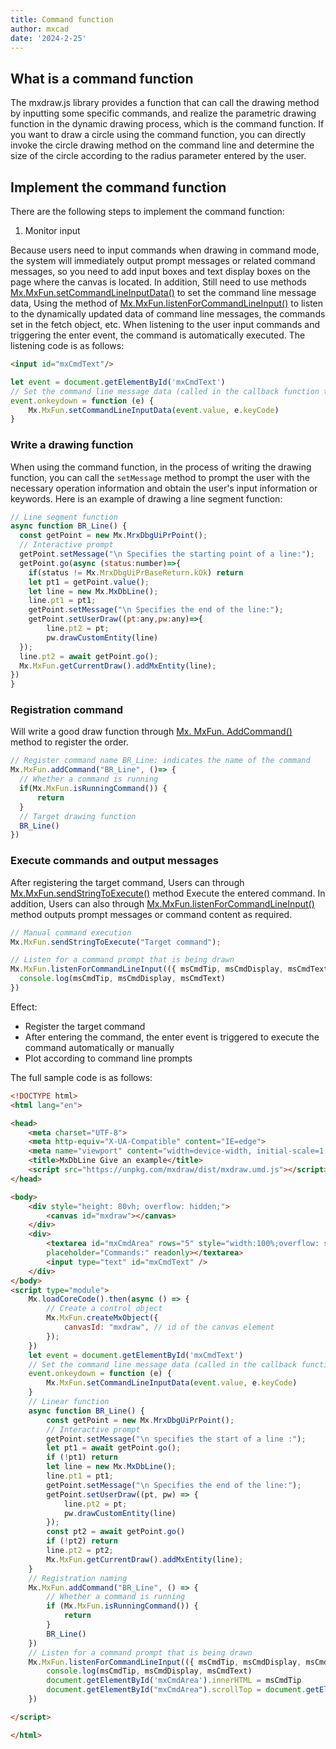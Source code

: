 ```yaml
---
title: Command function
author: mxcad
date: '2024-2-25'
---
```


## What is a command function

The mxdraw.js library provides a function that can call the drawing method by inputting some specific commands, and realize the parametric drawing function in the dynamic drawing process, which is the command function. If you want to draw a circle using the command function, you can directly invoke the circle drawing method on the command line and determine the size of the circle according to the radius parameter entered by the user.

## Implement the command function

There are the following steps to implement the command function:

1. Monitor input

Because users need to input commands when drawing in command mode, the system will immediately output prompt messages or related command messages, so you need to add input boxes and text display boxes on the page where the canvas is located. In addition, Still need to use methods [Mx.MxFun.setCommandLineInputData()](https://mxcad.github.io/mxdraw_api_docs/classes/MxFun.html#setCommandLineInputData) to set the command line message data, Using the method of [Mx.MxFun.listenForCommandLineInput()](https://mxcad.github.io/mxdraw_api_docs/classes/MxFun.html#listenForCommandLineInput) to listen to the dynamically updated data of command line messages, the commands set in the fetch object, etc. When listening to the user input commands and triggering the enter event, the command is automatically executed. The listening code is as follows:

```html
<input id="mxCmdText"/>
```
```js
let event = document.getElementById('mxCmdText')
// Set the command line message data (called in the callback function that listens for the onKeydown event in the input input box)
event.onkeydown = function (e) {
    Mx.MxFun.setCommandLineInputData(event.value, e.keyCode)
}
```
### Write a drawing function

When using the command function, in the process of writing the drawing function, you can call the `setMessage` method to prompt the user with the necessary operation information and obtain the user's input information or keywords. Here is an example of drawing a line segment function:
```js
// Line segment function
async function BR_Line() {
  const getPoint = new Mx.MrxDbgUiPrPoint();
  // Interactive prompt
  getPoint.setMessage("\n Specifies the starting point of a line:");
  getPoint.go(async (status:number)=>{
    if(status != Mx.MrxDbgUiPrBaseReturn.kOk) return
    let pt1 = getPoint.value();
    let line = new Mx.MxDbLine();
    line.pt1 = pt1;
    getPoint.setMessage("\n Specifies the end of the line:");
    getPoint.setUserDraw((pt:any,pw:any)=>{
        line.pt2 = pt;
        pw.drawCustomEntity(line)
  });
  line.pt2 = await getPoint.go();
  Mx.MxFun.getCurrentDraw().addMxEntity(line);
})
}
```
### Registration command

Will write a good draw function through [Mx. MxFun. AddCommand()](https://mxcad.github.io/mxdraw_api_docs/classes/MxFun.html#addCommand) method to register the order.

```js
// Register command name BR_Line: indicates the name of the command
Mx.MxFun.addCommand("BR_Line", ()=> {
  // Whether a command is running
  if(Mx.MxFun.isRunningCommand()) {
      return
  }
  // Target drawing function
  BR_Line()
})
```
### Execute commands and output messages

After registering the target command, Users can through [Mx.MxFun.sendStringToExecute()](https://mxcad.github.io/mxdraw_api_docs/classes/MxFun.html#sendStringToExecute) method Execute the entered command. In addition, Users can also through [Mx.MxFun.listenForCommandLineInput()](https://mxcad.github.io/mxdraw_api_docs/classes/MxFun.html#listenForCommandLineInput) method outputs prompt messages or command content as required.

```js
// Manual command execution
Mx.MxFun.sendStringToExecute("Target command");

// Listen for a command prompt that is being drawn
Mx.MxFun.listenForCommandLineInput(({ msCmdTip, msCmdDisplay, msCmdText }) => {
  console.log(msCmdTip, msCmdDisplay, msCmdText)
})
```

Effect:
* Register the target command
* After entering the command, the enter event is triggered to execute the command automatically or manually
* Plot according to command line prompts

<demo :url="$withBase('/samples/commandMode/basedOnnUsing.html')" />   

The full sample code is as follows:
```html
<!DOCTYPE html>
<html lang="en">

<head>
    <meta charset="UTF-8">
    <meta http-equiv="X-UA-Compatible" content="IE=edge">
    <meta name="viewport" content="width=device-width, initial-scale=1.0">
    <title>MxDbLine Give an example</title>
    <script src="https://unpkg.com/mxdraw/dist/mxdraw.umd.js"></script>
</head>

<body>
    <div style="height: 80vh; overflow: hidden;">
        <canvas id="mxdraw"></canvas>
    </div>
    <div>
        <textarea id="mxCmdArea" rows="5" style="width:100%;overflow: scroll;" 
        placeholder="Commands:" readonly></textarea>
        <input type="text" id="mxCmdText" />
    </div>
</body>
<script type="module">
    Mx.loadCoreCode().then(async () => {
        // Create a control object
        Mx.MxFun.createMxObject({
            canvasId: "mxdraw", // id of the canvas element
        });
    })
    let event = document.getElementById('mxCmdText')
    // Set the command line message data (called in the callback function that listens for the onKeydown event in the input input box)
    event.onkeydown = function (e) {
        Mx.MxFun.setCommandLineInputData(event.value, e.keyCode)
    }
    // Linear function
    async function BR_Line() {
        const getPoint = new Mx.MrxDbgUiPrPoint();
        // Interactive prompt
        getPoint.setMessage("\n specifies the start of a line :");
        let pt1 = await getPoint.go();
        if (!pt1) return
        let line = new Mx.MxDbLine();
        line.pt1 = pt1;
        getPoint.setMessage("\n Specifies the end of the line:");
        getPoint.setUserDraw((pt, pw) => {
            line.pt2 = pt;
            pw.drawCustomEntity(line)
        });
        const pt2 = await getPoint.go()
        if (!pt2) return
        line.pt2 = pt2;
        Mx.MxFun.getCurrentDraw().addMxEntity(line);
    }
    // Registration naming
    Mx.MxFun.addCommand("BR_Line", () => {
        // Whether a command is running
        if (Mx.MxFun.isRunningCommand()) {
            return
        }
        BR_Line()
    })
    // Listen for a command prompt that is being drawn
    Mx.MxFun.listenForCommandLineInput(({ msCmdTip, msCmdDisplay, msCmdText }) => {
        console.log(msCmdTip, msCmdDisplay, msCmdText)
        document.getElementById('mxCmdArea').innerHTML = msCmdTip
        document.getElementById("mxCmdArea").scrollTop = document.getElementById("mxCmdArea").scrollHeight;
    })

</script>

</html>
```